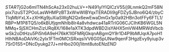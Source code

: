 $START$jG2o6mITN4hScAs23x02huLV++N491ylYlQlCzV55/j9LnmkQ2mF58Npix7izuST2POoLasWHMPzBT3xWwWIBYqxTERADIi9gFDZySJBno6Q4/zbyCTIqMbYxLX+zXHKg9juXiaSWgN2Qx6ewEwaDmGx1p0a92HBn3otFFy6FTL1/RBP+M1P8TQ5/o6kBUfjqmNhlb8lr4a8vhdwca41aRTrlG06CJCIhKB6WGL5NMMq+SjSXCHmZizURq8X/168e1aXTK3dpdWBD2isYAHX5mVW4MRWdVbcbwSk2oDtHzu5Pi5h6A9eH76kK1l0FMRjGkqnABgmQY9r1D4P9bMUqrA7poH1HlhNBAoDAiVKc2yIx1FTm0MCtSRxqsiVV6G05pUNw9qenF3HgzEvy9yiup3v7SrD1S5+DNcDyukg27J+mHbo200j1itmt8utoENz$END$